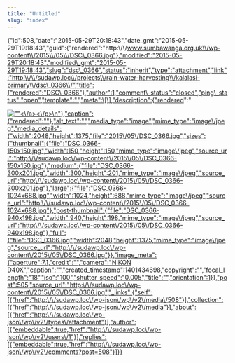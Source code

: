 ```yaml
---
title: "Untitled"
slug: "index"
---
```


{"id":508,"date":"2015-05-29T20:18:43","date\_gmt":"2015-05-29T19:18:43","guid":{"rendered":"http:\\/\\/www.sumbawanga.org.uk\\/wp-content\\/2015\\/05\\/DSC\_0366.jpg"},"modified":"2015-05-29T20:18:43","modified\_gmt":"2015-05-29T19:18:43","slug":"dsc\_0366","status":"inherit","type":"attachment","link":"http:\\/\\/sudawp.loc\\/projects\\/rain-water-harvesting\\/kalalasi-primary\\/dsc\_0366\\/","title":{"rendered":"DSC\_0366"},"author":1,"comment\_status":"closed","ping\_status":"open","template":"","meta":\[\],"description":{"rendered":"

[![\"\"](\"http:\/\/sudawp.loc\/wp-content\/2015\/05\/DSC_0366-300x201.jpg\")<\\/a><\\/p>\\n"},"caption":{"rendered":""},"alt\_text":"","media\_type":"image","mime\_type":"image\\/jpeg","media\_details":{"width":2048,"height":1375,"file":"2015\\/05\\/DSC\_0366.jpg","sizes":{"thumbnail":{"file":"DSC\_0366-150x150.jpg","width":150,"height":150,"mime\_type":"image\\/jpeg","source\_url":"http:\\/\\/sudawp.loc\\/wp-content\\/2015\\/05\\/DSC\_0366-150x150.jpg"},"medium":{"file":"DSC\_0366-300x201.jpg","width":300,"height":201,"mime\_type":"image\\/jpeg","source\_url":"http:\\/\\/sudawp.loc\\/wp-content\\/2015\\/05\\/DSC\_0366-300x201.jpg"},"large":{"file":"DSC\_0366-1024x688.jpg","width":1024,"height":688,"mime\_type":"image\\/jpeg","source\_url":"http:\\/\\/sudawp.loc\\/wp-content\\/2015\\/05\\/DSC\_0366-1024x688.jpg"},"post-thumbnail":{"file":"DSC\_0366-940x198.jpg","width":940,"height":198,"mime\_type":"image\\/jpeg","source\_url":"http:\\/\\/sudawp.loc\\/wp-content\\/2015\\/05\\/DSC\_0366-940x198.jpg"},"full":{"file":"DSC\_0366.jpg","width":2048,"height":1375,"mime\_type":"image\\/jpeg","source\_url":"http:\\/\\/sudawp.loc\\/wp-content\\/2015\\/05\\/DSC\_0366.jpg"}},"image\_meta":{"aperture":7.1,"credit":"","camera":"NIKON D40X","caption":"","created\_timestamp":1401434698,"copyright":"","focal\_length":"18","iso":"100","shutter\_speed":"0.005","title":"","orientation":1}},"post":505,"source\_url":"http:\\/\\/sudawp.loc\\/wp-content\\/2015\\/05\\/DSC\_0366.jpg","\_links":{"self":\[{"href":"http:\\/\\/sudawp.loc\\/wp-json\\/wp\\/v2\\/media\\/508"}\],"collection":\[{"href":"http:\\/\\/sudawp.loc\\/wp-json\\/wp\\/v2\\/media"}\],"about":\[{"href":"http:\\/\\/sudawp.loc\\/wp-json\\/wp\\/v2\\/types\\/attachment"}\],"author":\[{"embeddable":true,"href":"http:\\/\\/sudawp.loc\\/wp-json\\/wp\\/v2\\/users\\/1"}\],"replies":\[{"embeddable":true,"href":"http:\\/\\/sudawp.loc\\/wp-json\\/wp\\/v2\\/comments?post=508"}\]}}](http:\/\/sudawp.loc\/wp-content\/2015\/05\/DSC_0366.jpg)
